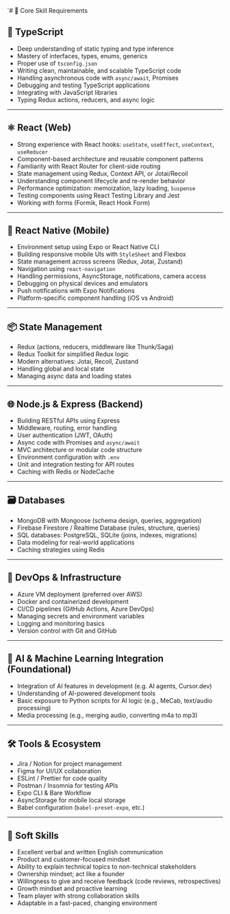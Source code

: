 `# 🧠 Core Skill Requirements

## 📌 TypeScript

- Deep understanding of static typing and type inference
- Mastery of interfaces, types, enums, generics
- Proper use of `tsconfig.json`
- Writing clean, maintainable, and scalable TypeScript code
- Handling asynchronous code with `async/await`, Promises
- Debugging and testing TypeScript applications
- Integrating with JavaScript libraries
- Typing Redux actions, reducers, and async logic

---

## ⚛️ React (Web)

- Strong experience with React hooks: `useState`, `useEffect`, `useContext`, `useReducer`
- Component-based architecture and reusable component patterns
- Familiarity with React Router for client-side routing
- State management using Redux, Context API, or Jotai/Recoil
- Understanding component lifecycle and re-render behavior
- Performance optimization: memoization, lazy loading, `Suspense`
- Testing components using React Testing Library and Jest
- Working with forms (Formik, React Hook Form)

---

## 📱 React Native (Mobile)

- Environment setup using Expo or React Native CLI
- Building responsive mobile UIs with `StyleSheet` and Flexbox
- State management across screens (Redux, Jotai, Zustand)
- Navigation using `react-navigation`
- Handling permissions, AsyncStorage, notifications, camera access
- Debugging on physical devices and emulators
- Push notifications with Expo Notifications
- Platform-specific component handling (iOS vs Android)

---

## 📦 State Management

- Redux (actions, reducers, middleware like Thunk/Saga)
- Redux Toolkit for simplified Redux logic
- Modern alternatives: Jotai, Recoil, Zustand
- Handling global and local state
- Managing async data and loading states

---

## 🌐 Node.js & Express (Backend)

- Building RESTful APIs using Express
- Middleware, routing, error handling
- User authentication (JWT, OAuth)
- Async code with Promises and `async/await`
- MVC architecture or modular code structure
- Environment configuration with `.env`
- Unit and integration testing for API routes
- Caching with Redis or NodeCache

---

## 🗃️ Databases

- MongoDB with Mongoose (schema design, queries, aggregation)
- Firebase Firestore / Realtime Database (rules, structure, queries)
- SQL databases: PostgreSQL, SQLite (joins, indexes, migrations)
- Data modeling for real-world applications
- Caching strategies using Redis

---

## 🧱 DevOps & Infrastructure

- Azure VM deployment (preferred over AWS)
- Docker and containerized development
- CI/CD pipelines (GitHub Actions, Azure DevOps)
- Managing secrets and environment variables
- Logging and monitoring basics
- Version control with Git and GitHub

---

## 🤖 AI & Machine Learning Integration (Foundational)

- Integration of AI features in development (e.g. AI agents, Cursor.dev)
- Understanding of AI-powered development tools
- Basic exposure to Python scripts for AI logic (e.g., MeCab, text/audio processing)
- Media processing (e.g., merging audio, converting m4a to mp3)

---

## 🛠️ Tools & Ecosystem

- Jira / Notion for project management
- Figma for UI/UX collaboration
- ESLint / Prettier for code quality
- Postman / Insomnia for testing APIs
- Expo CLI & Bare Workflow
- AsyncStorage for mobile local storage
- Babel configuration (`babel-preset-expo`, etc.)

---

## 💬 Soft Skills

- Excellent verbal and written English communication
- Product and customer-focused mindset
- Ability to explain technical topics to non-technical stakeholders
- Ownership mindset; act like a founder
- Willingness to give and receive feedback (code reviews, retrospectives)
- Growth mindset and proactive learning
- Team player with strong collaboration skills
- Adaptable in a fast-paced, changing environment
